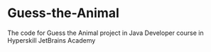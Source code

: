 # Guess-the-Animal
The code for Guess the Animal project in Java Developer course in Hyperskill JetBrains Academy

